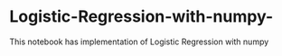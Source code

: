 # Logistic-Regression-with-numpy-
This notebook has implementation of Logistic Regression with numpy


